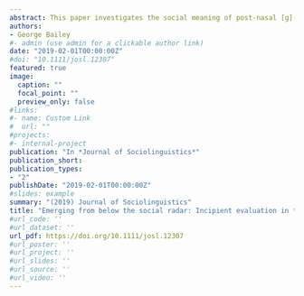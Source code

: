 ```yaml
---
abstract: This paper investigates the social meaning of post‐nasal [ɡ]‐presence, a dialectal variant characteristic of North Western varieties of British English that is claimed to have local prestige. Using a matched‐guise approach, this study reveals the absence of a community‐wide norm with respect to how [ŋɡ] clusters are evaluated as well as diachronic change in the level of awareness speakers have of this variable. Older subjects are not sensitive to the dialectal status of [ŋɡ] and as a result do not evaluate it differently from [ŋ]; the local form is more accessible to evaluation among younger subjects, for whom the northern indexicality is stronger, but at this incipient stage of social meaning there is no agreement on what the content of this evaluation should be. The results speak to questions regarding the development of shared norms, their role in the speech community, and the granularity of social meaning more generally.
authors:
- George Bailey
#- admin (use admin for a clickable author link)
date: "2019-02-01T00:00:00Z"
#doi: "10.1111/josl.12307"
featured: true
image:
  caption: ""
  focal_point: ""
  preview_only: false
#links:
#- name: Custom Link
#  url: ""
#projects:
#- internal-project
publication: "In *Journal of Sociolinguistics*"
publication_short: 
publication_types:
- "2"
publishDate: "2019-02-01T00:00:00Z"
#slides: example
summary: "(2019) Journal of Sociolinguistics"
title: "Emerging from below the social radar: Incipient evaluation in the North West of England"
#url_code: ''
#url_dataset: ''
url_pdf: https://doi.org/10.1111/josl.12307
#url_poster: ''
#url_project: ''
#url_slides: ''
#url_source: ''
#url_video: ''
---
```

